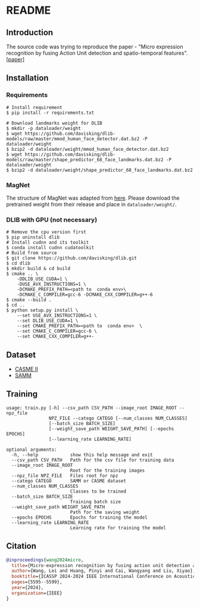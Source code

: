 # README
## Introduction
The source code was trying to reproduce the paper - "Micro expression recognition by fusing Action Unit detection and spatio-temporal features". [[paper]](https://ieeexplore.ieee.org/abstract/document/10446702)
## Installation

### Requirements
```command
# Install requirement
$ pip install -r requirements.txt

# Download landmarks weight for DLIB
$ mkdir -p dataloader/weight
$ wget https://github.com/davisking/dlib-models/raw/master/mmod_human_face_detector.dat.bz2 -P dataloader/weight
$ bzip2 -d dataloader/weight/mmod_human_face_detector.dat.bz2
$ wget https://github.com/davisking/dlib-models/raw/master/shape_predictor_68_face_landmarks.dat.bz2 -P dataloader/weight
$ bzip2 -d dataloader/weight/shape_predictor_68_face_landmarks.dat.bz2
```

### MagNet
The structure of MagNet was adapted from [here](https://github.com/ZhengPeng7/motion_magnification_learning-based). Please download the pretrained weight from their release and place in `dataloader/weight/`.

### DLIB with GPU (not necessary)
```command
# Remove the cpu version first
$ pip uninstall dlib
# Install cudnn and its toolkit
$ conda install cudnn cudatoolkit
# Build from source
$ git clone https://github.com/davisking/dlib.git
$ cd dlib
$ mkdir build & cd build
$ cmake .. \
    -DDLIB_USE_CUDA=1 \
    -DUSE_AVX_INSTRUCTIONS=1 \
    -DCMAKE_PREFIX_PATH=<path to  conda env>\
    -DCMAKE_C_COMPILER=gcc-6 -DCMAKE_CXX_COMPILER=g++-6
$ cmake --build .
$ cd ..
$ python setup.py install \
    --set USE_AVX_INSTRUCTIONS=1 \
    --set DLIB_USE_CUDA=1 \
    --set CMAKE_PREFIX_PATH=<path to  conda env>  \
    --set CMAKE_C_COMPILER=gcc-6 \
    --set CMAKE_CXX_COMPILER=g++-
```

## Dataset
* [CASME II](http://fu.psych.ac.cn/CASME/casme2-en.php)
* [SAMM](https://personalpages.manchester.ac.uk/staff/adrian.davison/SAMM.html)

## Training
```
usage: train.py [-h] --csv_path CSV_PATH --image_root IMAGE_ROOT --npz_file
                NPZ_FILE --catego CATEGO [--num_classes NUM_CLASSES]
                [--batch_size BATCH_SIZE]
                [--weight_save_path WEIGHT_SAVE_PATH] [--epochs EPOCHS]
                [--learning_rate LEARNING_RATE]

optional arguments:
  -h, --help            show this help message and exit
  --csv_path CSV_PATH   Path for the csv file for training data
  --image_root IMAGE_ROOT
                        Root for the training images
  --npz_file NPZ_FILE   Files root for npz
  --catego CATEGO       SAMM or CASME dataset
  --num_classes NUM_CLASSES
                        Classes to be trained
  --batch_size BATCH_SIZE
                        Training batch size
  --weight_save_path WEIGHT_SAVE_PATH
                        Path for the saving weight
  --epochs EPOCHS       Epochs for training the model
  --learning_rate LEARNING_RATE
                        Learning rate for training the model
```

## Citation
```bibtex
@inproceedings{wang2024micro,
  title={Micro-expression recognition by fusing action unit detection and Spatio-temporal features},
  author={Wang, Lei and Huang, Pinyi and Cai, Wangyang and Liu, Xiyao},
  booktitle={ICASSP 2024-2024 IEEE International Conference on Acoustics, Speech and Signal Processing (ICASSP)},
  pages={5595--5599},
  year={2024},
  organization={IEEE}
}
```
